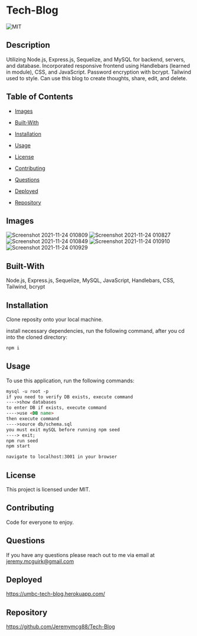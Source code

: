 # Tech-Blog

![MIT](https://img.shields.io/badge/license-MIT-green.svg)

## Description

Utilizing Node.js, Express.js, Sequelize, and MySQL for backend, servers, and database. Incorporated responsive frontend using Handlebars (learned in module), CSS, and JavaScript. Password encryption with bcrypt. Tailwind used to style. Can use this blog to create thoughts, share, edit, and delete. 


## Table of Contents

* [Images](#Images)

* [Built-With](#built-with)

* [Installation](#installation)

* [Usage](#usage)

* [License](#license)

* [Contributing](#contributing)

* [Questions](#questions)

* [Deployed](#deployed)

* [Repository](#repository)

## Images 
![Screenshot 2021-11-24 010809](https://user-images.githubusercontent.com/82800409/143184454-622ef2b8-8cb3-4c75-a214-cb5f0095c344.png)
![Screenshot 2021-11-24 010827](https://user-images.githubusercontent.com/82800409/143184418-dba7453f-18bc-46c8-8e6a-dd311e5a9fa9.png)
![Screenshot 2021-11-24 010849](https://user-images.githubusercontent.com/82800409/143184504-2ebb3826-38d6-4349-8c19-3215e8bae9fb.png)
![Screenshot 2021-11-24 010910](https://user-images.githubusercontent.com/82800409/143184586-9be9fb16-86e3-414f-bd65-eae11a4d6f74.png)
![Screenshot 2021-11-24 010929](https://user-images.githubusercontent.com/82800409/143184618-3dca02fe-6f82-4781-b46a-6d6b8458e8dd.png)



## Built-With

Node.js, Express.js, Sequelize, MySQL, JavaScript, Handlebars, CSS, Tailwind, bcrypt


## Installation

Clone reposity onto your local machine.

install necessary dependencies, run the following command, after you cd into the cloned directory:
```md
npm i
```

## Usage

To use this application, run the following commands:
```md
mysql -u root -p
if you need to verify DB exists, execute command
---->show databases
to enter DB if exists, execute command 
---->use <DB name>
then execute command
---->source db/schema.sql
you must exit mySQL before running npm seed
----> exit;
npm run seed
npm start

navigate to localhost:3001 in your browser
```

## License

This project is licensed under MIT.

## Contributing

Code for everyone to enjoy. 

## Questions

If you have any questions please reach out to me via email at jeremy.mcguirk@gmail.com

## Deployed

https://umbc-tech-blog.herokuapp.com/

## Repository

https://github.com/Jeremymcg88/Tech-Blog



